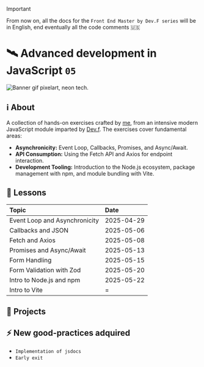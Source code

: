> [!IMPORTANT]
> From now on, all the docs for the `Front End Master by Dev.F series` will be in English, end eventually all the code comments 🇺🇸

# 🛰️ Advanced development in JavaScript `05`

![Banner gif pixelart, neon tech.](https://i.pinimg.com/originals/84/cc/00/84cc005b1b6afcb7a935e53eb2c0b374.gif)

## ℹ️ About

A collection of hands-on exercises crafted by [me](https://github.com/JonyR3G0), from an intensive modern JavaScript module imparted by [Dev.f](https://devf.la/). The exercises cover fundamental areas:

* **Asynchronicity:** Event Loop, Callbacks, Promises, and Async/Await.
* **API Consumption:** Using the Fetch API and Axios for endpoint interaction.
* **Development Tooling:** Introduction to the Node.js ecosystem, package management with npm, and module bundling with Vite.

## 🏫 Lessons

| Topic                         | Date       |
| :---------------------------- | :--------- |
| Event Loop and Asynchronicity | 2025-04-29 |
| Callbacks and JSON            | 2025-05-06 |
| Fetch and Axios               | 2025-05-08 |
| Promises and Async/Await      | 2025-05-13 |
| Form Handling                 | 2025-05-15 |
| Form Validation with Zod      | 2025-05-20 |
| Intro to Node.js and npm      | 2025-05-22 |
| Intro to Vite                 | =          |

## 🔨 Projects

## ⚡ New good-practices adquired

* `Implementation of jsdocs`
* `Early exit`
